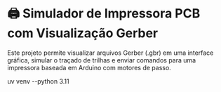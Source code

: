 # 🖨️ Simulador de Impressora PCB com Visualização Gerber

Este projeto permite visualizar arquivos Gerber (.gbr) em uma interface gráfica, simular o traçado de trilhas e enviar comandos para uma impressora baseada em Arduino com motores de passo.


uv venv --python 3.11 